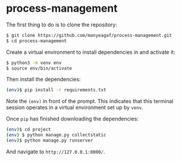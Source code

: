# process-management


The first thing to do is to clone the repository:

```sh
$ git clone https://github.com/manyeagaf/process-management.git
$ cd process-management
```

Create a virtual environment to install dependencies in and activate it:

```sh
$ python3 -m venv env
$ source env/bin/activate
```

Then install the dependencies:

```sh
(env)$ pip install -r requirements.txt
```
Note the `(env)` in front of the prompt. This indicates that this terminal
session operates in a virtual environment set up by `venv`.

Once `pip` has finished downloading the dependencies:
```sh
(env)$ cd project
(env) $ python manage.py collectstatic
(env)$ python manage.py runserver
```
And navigate to `http://127.0.0.1:8000/`.
